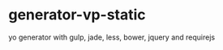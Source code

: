 generator-vp-static
===================

yo generator with gulp, jade, less, bower, jquery and requirejs
